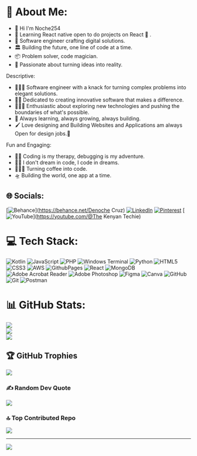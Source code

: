 # 💫 About Me:
- 👋 Hi I'm Noche254 <br>
- 📌 Learning React native open to do projects on React 💪 .<br>
- 💼 Software engineer crafting digital solutions.<br>
- 🏛 Building the future, one line of code at a time.<br>
- 📦 Problem solver, code magician.<br>
- 🔧  Passionate about turning ideas into reality.<br>

Descriptive:<br>

  - 👷🏾‍♂️ Software engineer with a knack for turning complex problems into elegant solutions.<br>
  - 💁🏾 Dedicated to creating innovative software that makes a difference.<br>
  - 👨🏾‍🔬 Enthusiastic about exploring new technologies and pushing the boundaries of what's possible.<br>
  - 📝 Always learning, always growing, always building.<br>
  - 🖌 Love designing and Building Websites and Applications am always Open for design jobs.💯 <br>
  
Fun and Engaging:<br>

   - 💆🏾 Coding is my therapy, debugging is my adventure.<br>
   - 🎅🏽 I don't dream in code, I code in dreams.<br>
   - 🧚🏾‍♂️ Turning coffee into code.<br>
   - 🛸 Building the world, one app at a time.<br> 


## 🌐 Socials:
[![Behance](https://img.shields.io/badge/Behance-1769ff?logo=behance&logoColor=white)](https://behance.net/Denoche Cruz) [![LinkedIn](https://img.shields.io/badge/LinkedIn-%230077B5.svg?logo=linkedin&logoColor=white)](https://linkedin.com/in/https://www.linkedin.com/in/dennis-otieno-79794b194/) [![Pinterest](https://img.shields.io/badge/Pinterest-%23E60023.svg?logo=Pinterest&logoColor=white)](https://pinterest.com/Noche254) [![YouTube](https://img.shields.io/badge/YouTube-%23FF0000.svg?logo=YouTube&logoColor=white)](https://youtube.com/@The Kenyan Techie) 

# 💻 Tech Stack:
![Kotlin](https://img.shields.io/badge/kotlin-%237F52FF.svg?style=for-the-badge&logo=kotlin&logoColor=white) ![JavaScript](https://img.shields.io/badge/javascript-%23323330.svg?style=for-the-badge&logo=javascript&logoColor=%23F7DF1E) ![PHP](https://img.shields.io/badge/php-%23777BB4.svg?style=for-the-badge&logo=php&logoColor=white) ![Windows Terminal](https://img.shields.io/badge/Windows%20Terminal-%234D4D4D.svg?style=for-the-badge&logo=windows-terminal&logoColor=white) ![Python](https://img.shields.io/badge/python-3670A0?style=for-the-badge&logo=python&logoColor=ffdd54) ![HTML5](https://img.shields.io/badge/html5-%23E34F26.svg?style=for-the-badge&logo=html5&logoColor=white) ![CSS3](https://img.shields.io/badge/css3-%231572B6.svg?style=for-the-badge&logo=css3&logoColor=white) ![AWS](https://img.shields.io/badge/AWS-%23FF9900.svg?style=for-the-badge&logo=amazon-aws&logoColor=white) ![GithubPages](https://img.shields.io/badge/github%20pages-121013?style=for-the-badge&logo=github&logoColor=white) ![React](https://img.shields.io/badge/react-%2320232a.svg?style=for-the-badge&logo=react&logoColor=%2361DAFB) ![MongoDB](https://img.shields.io/badge/MongoDB-%234ea94b.svg?style=for-the-badge&logo=mongodb&logoColor=white) ![Adobe Acrobat Reader](https://img.shields.io/badge/Adobe%20Acrobat%20Reader-EC1C24.svg?style=for-the-badge&logo=Adobe%20Acrobat%20Reader&logoColor=white) ![Adobe Photoshop](https://img.shields.io/badge/adobe%20photoshop-%2331A8FF.svg?style=for-the-badge&logo=adobe%20photoshop&logoColor=white) ![Figma](https://img.shields.io/badge/figma-%23F24E1E.svg?style=for-the-badge&logo=figma&logoColor=white) ![Canva](https://img.shields.io/badge/Canva-%2300C4CC.svg?style=for-the-badge&logo=Canva&logoColor=white) ![GitHub](https://img.shields.io/badge/github-%23121011.svg?style=for-the-badge&logo=github&logoColor=white) ![Git](https://img.shields.io/badge/git-%23F05033.svg?style=for-the-badge&logo=git&logoColor=white) ![Postman](https://img.shields.io/badge/Postman-FF6C37?style=for-the-badge&logo=postman&logoColor=white)
# 📊 GitHub Stats:
![](https://github-readme-stats.vercel.app/api?username=Noche254&theme=dark&hide_border=false&include_all_commits=false&count_private=false)<br/>
![](https://github-readme-streak-stats.herokuapp.com/?user=Noche254&theme=dark&hide_border=false)<br/>
![](https://github-readme-stats.vercel.app/api/top-langs/?username=Noche254&theme=dark&hide_border=false&include_all_commits=false&count_private=false&layout=compact)

## 🏆 GitHub Trophies
![](https://github-profile-trophy.vercel.app/?username=Noche254&theme=radical&no-frame=false&no-bg=true&margin-w=4)

### ✍️ Random Dev Quote
![](https://quotes-github-readme.vercel.app/api?type=horizontal&theme=radical)

### 🔝 Top Contributed Repo
![](https://github-contributor-stats.vercel.app/api?username=Noche254&limit=5&theme=dark&combine_all_yearly_contributions=true)

---
[![](https://visitcount.itsvg.in/api?id=Noche254&icon=0&color=0)](https://visitcount.itsvg.in)

<!-- Proudly created By Nocheinc -->
